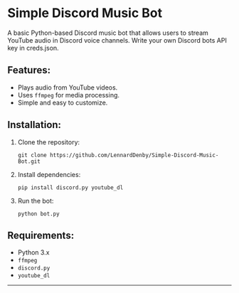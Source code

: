 # Simple Discord Music Bot

A basic Python-based Discord music bot that allows users to stream YouTube audio in Discord voice channels. 
Write your own Discord bots API key in creds.json.

## Features:
- Plays audio from YouTube videos.
- Uses `ffmpeg` for media processing.
- Simple and easy to customize.

## Installation:
1. Clone the repository:
   ```
   git clone https://github.com/LennardDenby/Simple-Discord-Music-Bot.git
   ```
2. Install dependencies:
   ```
   pip install discord.py youtube_dl
   ```

3. Run the bot:
   ```
   python bot.py
   ```

## Requirements:
- Python 3.x
- `ffmpeg`
- `discord.py`
- `youtube_dl`

---
